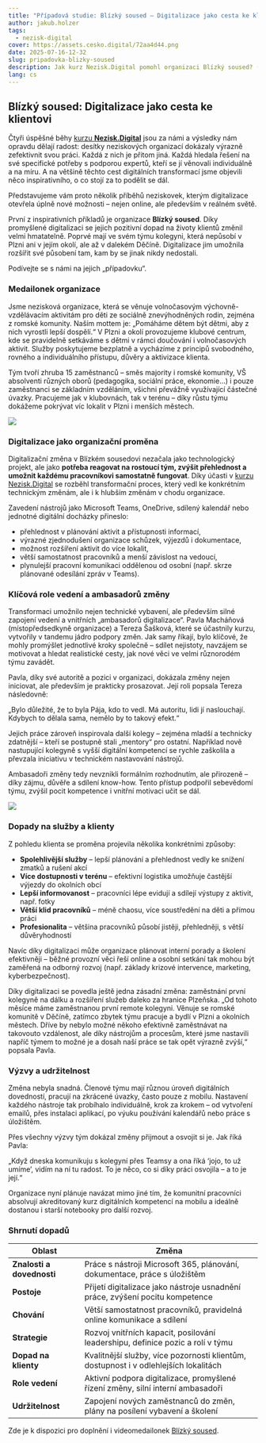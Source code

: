 ```yaml
---
title: "Případová studie: Blízký soused – Digitalizace jako cesta ke klientovi"
author: jakub.holzer
tags:
  - nezisk-digital
cover: https://assets.cesko.digital/72aa4d44.png
date: 2025-07-16-12-32
slug: pripadovka-blizky-soused
description: Jak kurz Nezisk.Digital pomohl organizaci Blízký soused? (případová studie)
lang: cs
---
```

## **Blízký soused: Digitalizace jako cesta ke klientovi**

Čtyři úspěšné běhy [kurzu **Nezisk.Digital**](https://nezisk.digital) jsou za námi a výsledky nám opravdu dělají radost: desítky neziskových organizací dokázaly výrazně zefektivnit svou práci. Každá z nich je přitom jiná. Každá hledala řešení na své specifické potřeby s podporou expertů, kteří se jí věnovali individuálně a na míru. A na většině těchto cest digitálních transformací jsme objevili něco inspirativního, o co stojí za to podělit se dál.

Představujeme vám proto několik příběhů neziskovek, kterým digitalizace otevřela úplně nové možnosti – nejen online, ale především v reálném světě.

První z inspirativních příkladů je organizace **Blízký soused**. Díky promyšlené digitalizaci se jejich pozitivní dopad na životy klientů změnil velmi hmatatelně. Poprvé mají ve svém týmu kolegyni, která nepůsobí v Plzni ani v jejím okolí, ale až v dalekém Děčíně. Digitalizace jim umožnila rozšířit své působení tam, kam by se jinak nikdy nedostali.

Podívejte se s námi na jejich „případovku“.

### **Medailonek organizace**

Jsme nezisková organizace, která se věnuje volnočasovým výchovně-vzdělávacím aktivitám pro děti ze sociálně znevýhodněných rodin, zejména z romské komunity. Naším mottem je: „Pomáháme dětem být dětmi, aby z nich vyrostli lepší dospělí.“ V Plzni a okolí provozujeme klubové centrum, kde se pravidelně setkáváme s dětmi v rámci doučování i volnočasových aktivit. Služby poskytujeme bezplatně a vycházíme z principů svobodného, rovného a individuálního přístupu, důvěry a aktivizace klienta.

Tým tvoří zhruba 15 zaměstnanců – směs majority i romské komunity, VŠ absolventi různých oborů (pedagogika, sociální práce, ekonomie...) i pouze zaměstnanci se základním vzděláním, všichni převážně využívající částečné úvazky. Pracujeme jak v klubovnách, tak v terénu – díky růstu týmu dokážeme pokrývat víc lokalit v Plzni i menších městech.

![](https://assets.cesko.digital/792b0b1f.png)

### **Digitalizace jako organizační proměna**

Digitalizační změna v Blízkém sousedovi nezačala jako technologický projekt, ale jako **potřeba reagovat na rostoucí tým, zvýšit přehlednost a umožnit každému pracovníkovi samostatně fungovat**. Díky účasti v [kurzu Nezisk.Digital](https://www.cesko.digital/projekty/nezisk-digital/kurz) se rozběhl transformační proces, který vedl ke konkrétním technickým změnám, ale i k hlubším změnám v chodu organizace.

Zavedení nástrojů jako Microsoft Teams, OneDrive, sdílený kalendář nebo jednotné digitální docházky přineslo:

* přehlednost v plánování aktivit a přístupnosti informací,
* výrazné zjednodušení organizace schůzek, výjezdů i dokumentace,
* možnost rozšíření aktivit do více lokalit,
* větší samostatnost pracovníků a menší závislost na vedoucí,
* plynulejší pracovní komunikaci oddělenou od osobní (např. skrze plánované odesílání zpráv v Teams).

### **Klíčová role vedení a ambasadorů změny**

Transformaci umožnilo nejen technické vybavení, ale především silné zapojení vedení a vnitřních „ambasadorů digitalizace“. Pavla Macháňová (místopředsedkyně organizace) a Tereza Šašková, které se účastnily kurzu, vytvořily v tandemu jádro podpory změn. Jak samy říkají, bylo klíčové, že mohly promýšlet jednotlivé kroky společně – sdílet nejistoty, navzájem se motivovat a hledat realistické cesty, jak nové věci ve velmi různorodém týmu zavádět.

Pavla, díky své autoritě a pozici v organizaci, dokázala změny nejen iniciovat, ale především je prakticky prosazovat. Její roli popsala Tereza následovně:

„Bylo důležité, že to byla Pája, kdo to vedl. Má autoritu, lidi jí naslouchají. Kdybych to dělala sama, nemělo by to takový efekt.“

Jejich práce zároveň inspirovala další kolegy – zejména mladší a technicky zdatnější – kteří se postupně stali „mentory“ pro ostatní. Například nově nastupující kolegyně s vyšší digitální kompetencí se rychle zaškolila a převzala iniciativu v technickém nastavování nástrojů.

Ambasadoři změny tedy nevznikli formálním rozhodnutím, ale přirozeně – díky zájmu, důvěře a sdílení know-how. Tento přístup podpořil sebevědomí týmu, zvýšil pocit kompetence i vnitřní motivaci učit se dál.

![](https://assets.cesko.digital/032d95de.jpg)

### **Dopady na služby a klienty**

Z pohledu klienta se proměna projevila několika konkrétními způsoby:

* **Spolehlivější služby** – lepší plánování a přehlednost vedly ke snížení zmatků a rušení akcí
* **Více dostupnosti v terénu** – efektivní logistika umožňuje častější výjezdy do okolních obcí
* **Lepší informovanost** – pracovníci lépe evidují a sdílejí výstupy z aktivit, např. fotky
* **Větší klid pracovníků** – méně chaosu, více soustředění na děti a přímou práci
* **Profesionalita** – většina pracovníků působí jistěji, přehledněji, s větší důvěryhodností

Navíc díky digitalizaci může organizace plánovat interní porady a školení efektivněji – běžné provozní věci řeší online a osobní setkání tak mohou být zaměřená na odborný rozvoj (např. základy krizové intervence, marketing, kyberbezpečnost).

Díky digitalizaci se povedla ještě jedna zásadní změna: zaměstnání první kolegyně na dálku a rozšíření služeb daleko za hranice Plzeňska. „Od tohoto měsíce máme zaměstnanou první remote kolegyni. Věnuje se romské komunitě v Děčíně, zatímco zbytek týmu pracuje a bydlí v Plzni a okolních městech. Dříve by nebylo možné někoho efektivně zaměstnávat na takovouto vzdálenost, ale díky nástrojům a procesům, které jsme nastavili napříč týmem to možné je a dosah naší práce se tak opět výrazně zvýší,“ popsala Pavla.

### **Výzvy a udržitelnost**

Změna nebyla snadná. Členové týmu mají různou úroveň digitálních dovedností, pracují na zkrácené úvazky, často pouze z mobilu. Nastavení každého nástroje tak probíhalo individuálně, krok za krokem – od vytvoření emailů, přes instalaci aplikací, po výuku používání kalendářů nebo práce s úložištěm.

Přes všechny výzvy tým dokázal změny přijmout a osvojit si je. Jak říká Pavla:

„Když dneska komunikuju s kolegyní přes Teamsy a ona říká ‘jojo, to už umíme’, vidím na ní tu radost. To je něco, co si díky práci osvojila – a to je její.“

Organizace nyní plánuje navázat mimo jiné tím, že komunitní pracovníci absolvují akreditovaný kurz digitálních kompetencí na mobilu a ideálně dostanou i starší notebooky pro další rozvoj.

### **Shrnutí dopadů**

| Oblast                    | Změna                                                                                |
| ------------------------- | ------------------------------------------------------------------------------------ |
| **Znalosti a dovednosti** | Práce s nástroji Microsoft 365, plánování, dokumentace, práce s úložištěm            |
| **Postoje**               | Přijetí digitalizace jako nástroje usnadnění práce, zvýšení pocitu kompetence        |
| **Chování**               | Větší samostatnost pracovníků, pravidelná online komunikace a sdílení                |
| **Strategie**             | Rozvoj vnitřních kapacit, posilování leadershipu, definice pozic a rolí v týmu       |
| **Dopad na klienty**      | Kvalitnější služby, více pozornosti klientům, dostupnost i v odlehlejších lokalitách |
| **Role vedení**           | Aktivní podpora digitalizace, promyšlené řízení změny, silní interní ambasadoři      |
| **Udržitelnost**          | Zapojení nových zaměstnanců do změn, plány na posílení vybavení a školení            |

Zde je k dispozici pro doplnění i videomedailonek [Blízký soused](https://www.youtube.com/watch?v=dG8hJJ-gF1I&list=PLOX5xelTsEv_Dvcal3LVLvf3P82wKIE7k&index=8).
